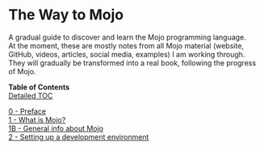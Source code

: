 # The Way to Mojo

A gradual guide to discover and learn the Mojo programming language.  
At the moment, these are mostly notes from all Mojo material (website, GitHub, videos, articles, social media, examples) I am working through.
They will gradually be transformed into a real book, following the progress of Mojo.

**Table of Contents**  
[Detailed TOC](https://github.com/Ivo-Balbaert/The_Book_Of_Mojo/blob/master/Table_of_Contents.md)

[0 -  Preface](https://github.com/Ivo-Balbaert/The_Way_to_Mojo/blob/main/book/0_Preface.md)  
[1 -  What is Mojo?](https://github.com/Ivo-Balbaert/The_Way_to_Mojo/blob/main/book/1_What_is_Mojo.md)  
[1B -  General info about Mojo](https://github.com/Ivo-Balbaert/The_Way_to_Mojo/blob/main/book/1B_General_info_about_Mojo.md)  
[2 -  Setting up a development environment](https://github.com/Ivo-Balbaert/The_Way_to_Mojo/blob/main/book/2_Setting_up_a_development_environment.md)    

